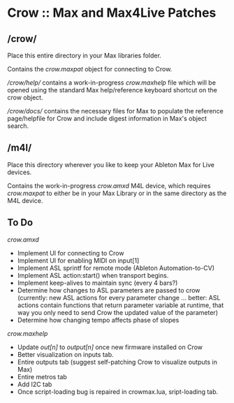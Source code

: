 # Crow :: Max and Max4Live Patches


## /crow/

Place this entire directory in your Max libraries folder. 

Contains the *crow.maxpat* object for connecting to Crow.  


*/crow/help/* contains a work-in-progress *crow.maxhelp* file which will be opened using the standard Max help/reference keyboard shortcut on the crow object.

*/crow/docs/* contains the necessary files for Max to populate the reference page/helpfile for Crow and include digest information in Max's object search.


## /m4l/

Place this directory wherever you like to keep your Ableton Max for Live devices.  

Contains the work-in-progress *crow.amxd* M4L device, which requires *crow.maxpat* to either be in your Max Library or in the same directory as the M4L device.

## To Do

*crow.amxd*

* Implement UI for connecting to Crow
* Implement UI for enabling MIDI on input[1]
* Implement ASL sprintf for remote mode (Ableton Automation-to-CV)
* Implement ASL action:start() when transport begins.
* Implement keep-alives to maintain sync (every 4 bars?)
* Determine how changes to ASL parameters are passed to crow (currently: new ASL actions for every parameter change ... better: ASL actions contain functions that return parameter variable at runtime, that way you only need to send Crow the updated value of the parameter)
* Determine how changing tempo affects phase of slopes



*crow.maxhelp*

* Update *out[n]* to *output[n]* once new firmware installed on Crow
* Better visualization on inputs tab.
* Entire outputs tab (suggest self-patching Crow to visualize outputs in Max)
* Entire metros tab
* Add I2C tab
* Once script-loading bug is repaired in crowmax.lua, sript-loading tab.
